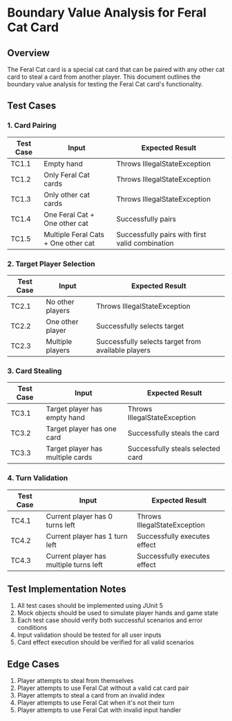 # Boundary Value Analysis for Feral Cat Card

## Overview
The Feral Cat card is a special cat card that can be paired with any other cat card to steal a card from another player. This document outlines the boundary value analysis for testing the Feral Cat card's functionality.

## Test Cases

### 1. Card Pairing
| Test Case | Input | Expected Result |
|-----------|-------|-----------------|
| TC1.1 | Empty hand | Throws IllegalStateException |
| TC1.2 | Only Feral Cat cards | Throws IllegalStateException |
| TC1.3 | Only other cat cards | Throws IllegalStateException |
| TC1.4 | One Feral Cat + One other cat | Successfully pairs |
| TC1.5 | Multiple Feral Cats + One other cat | Successfully pairs with first valid combination |

### 2. Target Player Selection
| Test Case | Input | Expected Result |
|-----------|-------|-----------------|
| TC2.1 | No other players | Throws IllegalStateException |
| TC2.2 | One other player | Successfully selects target |
| TC2.3 | Multiple players | Successfully selects target from available players |

### 3. Card Stealing
| Test Case | Input | Expected Result |
|-----------|-------|-----------------|
| TC3.1 | Target player has empty hand | Throws IllegalStateException |
| TC3.2 | Target player has one card | Successfully steals the card |
| TC3.3 | Target player has multiple cards | Successfully steals selected card |

### 4. Turn Validation
| Test Case | Input | Expected Result |
|-----------|-------|-----------------|
| TC4.1 | Current player has 0 turns left | Throws IllegalStateException |
| TC4.2 | Current player has 1 turn left | Successfully executes effect |
| TC4.3 | Current player has multiple turns left | Successfully executes effect |

## Test Implementation Notes
1. All test cases should be implemented using JUnit 5
2. Mock objects should be used to simulate player hands and game state
3. Each test case should verify both successful scenarios and error conditions
4. Input validation should be tested for all user inputs
5. Card effect execution should be verified for all valid scenarios

## Edge Cases
1. Player attempts to steal from themselves
2. Player attempts to use Feral Cat without a valid cat card pair
3. Player attempts to steal a card from an invalid index
4. Player attempts to use Feral Cat when it's not their turn
5. Player attempts to use Feral Cat with invalid input handler

